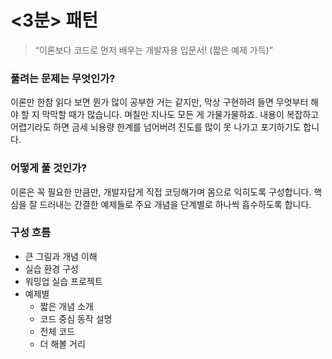 # <3분> 패턴

> “이론보다 코드로 먼저 배우는 개발자용 입문서! (짧은 예제 가득)”

### 풀려는 문제는 무엇인가?

이론만 한참 읽다 보면 뭔가 많이 공부한 거는 같지만, 막상 구현하려 들면 무엇부터 해야 할 지 막막할 때가 많습니다. 며칠만 지나도 모든 게 가물가물하죠. 내용이 복잡하고 어렵기라도 하면 금세 뇌용량 한계를 넘어버려 진도를 많이 못 나가고 포기하기도 합니다.

### 어떻게 풀 것인가?

이론은 꼭 필요한 만큼만, 개발자답게 직접 코딩해가며 몸으로 익히도록 구성합니다. 핵심을 잘 드러내는 간결한 예제들로 주요 개념을 단계별로 하나씩 흡수하도록 합니다.

### 구성 흐름

- 큰 그림과 개념 이해
- 실습 환경 구성
- 워밍업 실습 프로젝트
- 예제별
  - 짧은 개념 소개
  - 코드 중심 동작 설명
  - 전체 코드
  - 더 해볼 거리
